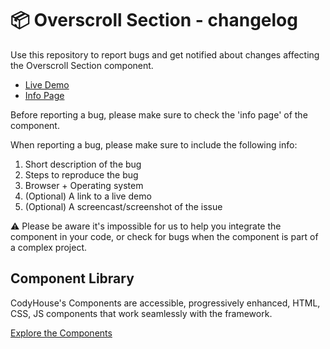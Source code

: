 # 📦 Overscroll Section - changelog

Use this repository to report bugs and get notified about changes affecting the Overscroll Section component.

- [Live Demo](https://codyhouse.co/ds/components/app/overscroll-section)
- [Info Page](https://codyhouse.co/ds/components/info/overscroll-section)

Before reporting a bug, please make sure to check the 'info page' of the component. 

When reporting a bug, please make sure to include the following info:

1. Short description of the bug
2. Steps to reproduce the bug
3. Browser + Operating system
4. (Optional) A link to a live demo
5. (Optional) A screencast/screenshot of the issue

⚠️ Please be aware it's impossible for us to help you integrate the component in your code, or check for bugs when the component is part of a complex project.

## Component Library

CodyHouse's Components are accessible, progressively enhanced, HTML, CSS, JS components that work seamlessly with the framework.

[Explore the Components](https://codyhouse.co/ds/components)
